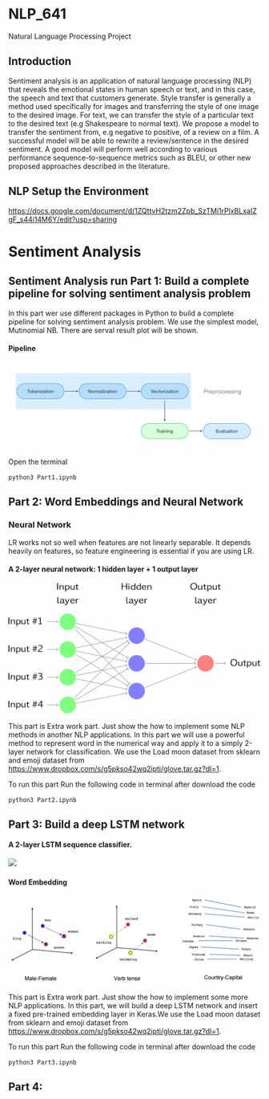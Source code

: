 # NLP_641
Natural Language Processing Project

## Introduction

Sentiment analysis is an application of natural language processing (NLP) that reveals the emotional states in human speech or text, and in this case, the speech and text that customers generate. Style transfer is generally a method used specifically for images and transferring the style of one image to the desired image. For text, we can transfer the style of a particular text to the desired text (e.g Shakespeare to normal text). We propose a model to transfer the sentiment from, e.g negative to positive, of a review on a film. A successful model will be able to rewrite a review/sentence in the desired sentiment. A good model will perform well according to various performance sequence-to-sequence metrics such as BLEU, or other new proposed approaches described in the literature.


## NLP Setup the Environment

https://docs.google.com/document/d/1ZQttvH2tzm2Zpb_SzTMi1rPlxBLxaIZgF_s44i14M6Y/edit?usp=sharing


# Sentiment Analysis

## Sentiment Analysis run Part 1: Build a complete pipeline for solving sentiment analysis problem

In this part wer use different packages in Python to build a complete pipeline for solving sentiment analysis problem. We use the simplest model, Mutinomial NB. There are serval result plot will be shown.

#### Pipeline
<img src="resources/pipeline.png">

Open the terminal
```
python3 Part1.ipynb

```

## Part 2: Word Embeddings and Neural Network

### Neural Network

LR works not so well when features are not linearly separable. It depends heavily on features, so feature engineering is essential if you are using LR.

#### A 2-layer neural network: 1 hidden layer + 1 output layer
<img src="resources/2-layer-nn.png">


This part is Extra work part. Just show the how to implement some NLP methods in another NLP applications. In this part we will use a powerful method to represent word in the numerical way and apply it to a simply 2-layer network for classification. We use the Load moon dataset from sklearn and emoji dataset from https://www.dropbox.com/s/g5pkso42wq2ipti/glove.tar.gz?dl=1.



To run this part
Run the following code in terminal after download the code
```
python3 Part2.ipynb

```


## Part 3: Build a deep LSTM network

#### A 2-layer LSTM sequence classifier. 
<img src="resources/LSTM.png">

#### Word Embedding
<img src="resources/word-vector.png">


This part is Extra work part. Just show the how to implement some more NLP applications.
In this part, we will build a deep LSTM network and insert a fixed pre-trained embedding layer in Keras.We use the Load moon dataset from sklearn and emoji dataset from https://www.dropbox.com/s/g5pkso42wq2ipti/glove.tar.gz?dl=1.

To run this part
Run the following code in terminal after download the code
```
python3 Part3.ipynb

```


## Part 4:

